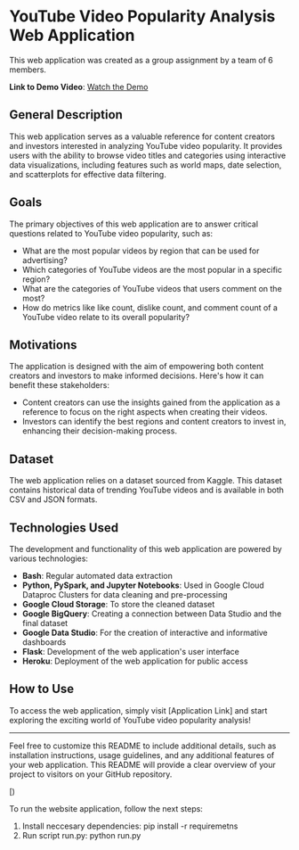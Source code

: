 # YouTube Video Popularity Analysis Web Application

This web application was created as a group assignment by a team of 6 members.

**Link to Demo Video**: [Watch the Demo](https://www.youtube.com/embed/woDV2NUmlX8)

## General Description

This web application serves as a valuable reference for content creators and investors interested in analyzing YouTube video popularity. It provides users with the ability to browse video titles and categories using interactive data visualizations, including features such as world maps, date selection, and scatterplots for effective data filtering.

## Goals

The primary objectives of this web application are to answer critical questions related to YouTube video popularity, such as:

- What are the most popular videos by region that can be used for advertising?
- Which categories of YouTube videos are the most popular in a specific region?
- What are the categories of YouTube videos that users comment on the most?
- How do metrics like like count, dislike count, and comment count of a YouTube video relate to its overall popularity?

## Motivations

The application is designed with the aim of empowering both content creators and investors to make informed decisions. Here's how it can benefit these stakeholders:

- Content creators can use the insights gained from the application as a reference to focus on the right aspects when creating their videos.
- Investors can identify the best regions and content creators to invest in, enhancing their decision-making process.

## Dataset

The web application relies on a dataset sourced from Kaggle. This dataset contains historical data of trending YouTube videos and is available in both CSV and JSON formats.

## Technologies Used

The development and functionality of this web application are powered by various technologies:

- **Bash**: Regular automated data extraction
- **Python, PySpark, and Jupyter Notebooks**: Used in Google Cloud Dataproc Clusters for data cleaning and pre-processing
- **Google Cloud Storage**: To store the cleaned dataset
- **Google BigQuery**: Creating a connection between Data Studio and the final dataset
- **Google Data Studio**: For the creation of interactive and informative dashboards
- **Flask**: Development of the web application's user interface
- **Heroku**: Deployment of the web application for public access

## How to Use

To access the web application, simply visit [Application Link] and start exploring the exciting world of YouTube video popularity analysis!

---

Feel free to customize this README to include additional details, such as installation instructions, usage guidelines, and any additional features of your web application. This README will provide a clear overview of your project to visitors on your GitHub repository.

[)

To run the website application, follow the next steps:

1. Install neccesary dependencies: pip install -r requiremetns
2. Run script run.py: python run.py
